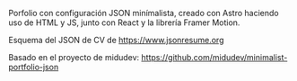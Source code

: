 Porfolio con configuración JSON minímalista, creado con Astro haciendo uso de HTML y JS, junto con React y la librería Framer Motion.

Esquema del JSON de CV de https://www.jsonresume.org

Basado en el proyecto de midudev: https://github.com/midudev/minimalist-portfolio-json
